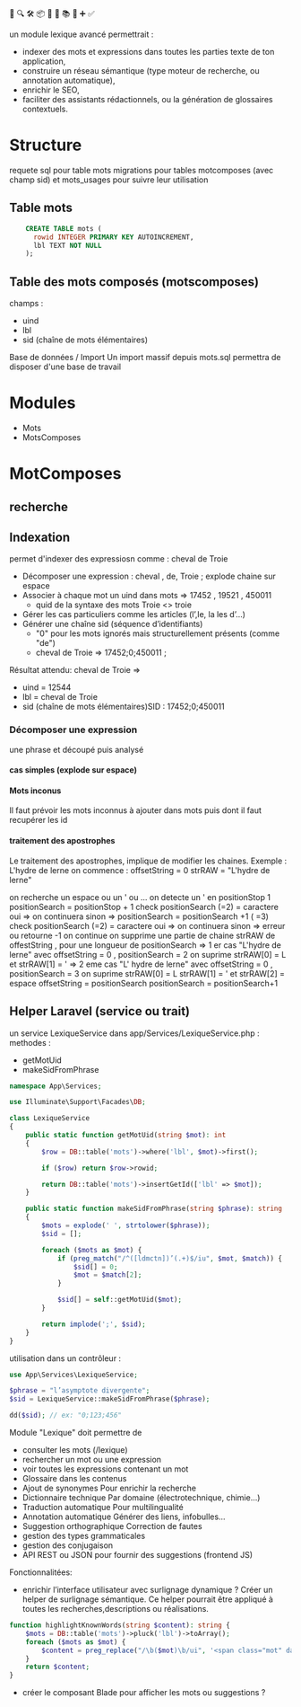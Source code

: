 
🧱 🔍 🛠️ 📦 🔄 🚧 📚 🧪 ➕ ✅

un module lexique avancé permettrait :

- indexer des mots et expressions dans toutes les parties texte de ton application,
- construire un réseau sémantique (type moteur de recherche, ou annotation automatique),
- enrichir le SEO,
- faciliter des assistants rédactionnels, ou la génération de glossaires contextuels.

# Structure 
requete sql pour table mots
migrations pour tables motcomposes (avec champ sid) et mots_usages pour suivre leur utilisation
        
## Table mots
```sql
    CREATE TABLE mots (
      rowid INTEGER PRIMARY KEY AUTOINCREMENT,
      lbl TEXT NOT NULL
    );
```
## Table des mots composés (motscomposes)
champs : 
- uind
- lbl
- sid (chaîne de mots élémentaires)


Base de données / Import
Un import massif depuis mots.sql permettra de disposer d'une base de travail


# Modules
- Mots
- MotsComposes

# MotComposes
## recherche

## Indexation
permet d'indexer des expressiosn comme : cheval de Troie 
- Décomposer une expression  : cheval , de, Troie ; explode chaine sur espace
- Associer à chaque mot un uind dans mots => 17452 , 19521 , 450011
  - quid de la syntaxe des mots Troie <> troie
- Gérer les cas particuliers comme les articles  (l’,le, la les d’…)
- Générer une chaîne sid (séquence d’identifiants)
  - "0" pour les mots ignorés mais structurellement présents (comme "de")
  - cheval de Troie => 17452;0;450011 ; 

Résultat attendu: cheval de Troie =>
- uind = 12544
- lbl = cheval de Troie
- sid (chaîne de mots élémentaires)SID : 17452;0;450011

### Décomposer une expression
une phrase et découpé puis analysé

#### cas simples (explode sur espace)

#### Mots inconus
Il faut prévoir les mots inconnus à ajouter dans mots puis dont il faut recupérer les id

#### traitement des apostrophes  
Le traitement des apostrophes, implique de modifier les chaines.
Exemple : L'hydre de lerne 
on commence :
offsetString = 0
strRAW = "L'hydre de lerne" 

on recherche un espace ou un ' ou  ...
  on detecte un ' en positionStop 1
    positionSearch = positionStop + 1
    check positionSearch (=2)  = caractere 
      oui  => on continuera 
      sinon => positionSearch = positionSearch +1 ( =3)
        check positionSearch (=2)  = caractere 
          oui  => on continuera
          sinon => erreur ou retourne -1
    on continue
    on supprime une partie de chaine strRAW de offestString , pour une longueur de  positionSearch
      => 1 er cas "L'hydre de lerne"  avec offsetString = 0 , positionSearch = 2 
      on suprime strRAW[0] = L et strRAW[1] = '
      => 2 eme cas "L' hydre de lerne"  avec offsetString = 0 , positionSearch = 3
      on suprime strRAW[0] = L strRAW[1] = ' et strRAW[2] = espace
      offsetString = positionSearch
      positionSearch = positionSearch+1

 

## Helper Laravel (service ou trait)

un service LexiqueService dans app/Services/LexiqueService.php :
methodes : 
- getMotUid
- makeSidFromPhrase

```php
namespace App\Services;

use Illuminate\Support\Facades\DB;

class LexiqueService
{
    public static function getMotUid(string $mot): int
    {
        $row = DB::table('mots')->where('lbl', $mot)->first();

        if ($row) return $row->rowid;

        return DB::table('mots')->insertGetId(['lbl' => $mot]);
    }

    public static function makeSidFromPhrase(string $phrase): string
    {
        $mots = explode(' ', strtolower($phrase));
        $sid = [];

        foreach ($mots as $mot) {
            if (preg_match("/^([ldmctn])’(.+)$/iu", $mot, $match)) {
                $sid[] = 0;
                $mot = $match[2];
            }

            $sid[] = self::getMotUid($mot);
        }

        return implode(';', $sid);
    }
}
```

utilisation dans un contrôleur :
```php
use App\Services\LexiqueService;

$phrase = "l’asymptote divergente";
$sid = LexiqueService::makeSidFromPhrase($phrase);

dd($sid); // ex: "0;123;456"
```


Module "Lexique" doit permettre de
- consulter les mots (/lexique)
- rechercher un mot ou une expression
- voir toutes les expressions contenant un mot
- Glossaire dans les contenus
- Ajout de synonymes	Pour enrichir la recherche
- Dictionnaire technique	Par domaine (électrotechnique, chimie…)
- Traduction automatique	Pour multilingualité
- Annotation automatique	Générer des liens, infobulles…
- Suggestion orthographique	Correction de fautes
- gestion des types grammaticales
- gestion des conjugaison
- API REST ou JSON pour fournir des suggestions (frontend JS)

Fonctionnalitées:
- enrichir l’interface utilisateur avec surlignage dynamique ?
  Créer un helper de surlignage sémantique. Ce helper pourrait être appliqué à toutes les recherches,descriptions ou réalisations.
  
```php
function highlightKnownWords(string $content): string {
    $mots = DB::table('mots')->pluck('lbl')->toArray();
    foreach ($mots as $mot) {
        $content = preg_replace("/\b($mot)\b/ui", '<span class="mot" data-term="$1">$1</span>', $content);
    }
    return $content;
}
```

- créer le composant Blade pour afficher les mots ou suggestions ?


